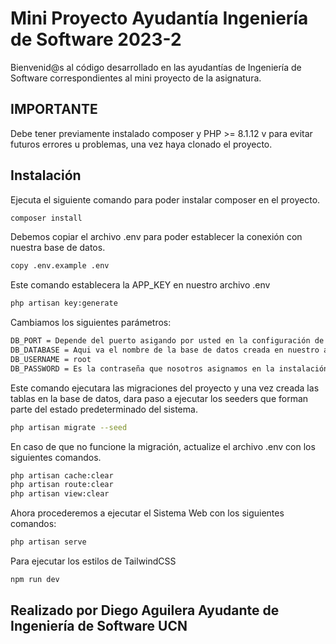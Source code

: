 
# Mini Proyecto Ayudantía Ingeniería de Software 2023-2
Bienvenid@s al código desarrollado en las ayudantías de Ingeniería de Software correspondientes al mini proyecto de la asignatura.

## IMPORTANTE
Debe tener previamente instalado composer y PHP >= 8.1.12 v para evitar futuros errores u problemas, una vez haya clonado el proyecto.

## Instalación

Ejecuta el siguiente comando para poder instalar composer en el proyecto.
```bash
composer install
```
Debemos copiar el archivo .env para poder establecer la conexión con nuestra base de datos.
```bash
copy .env.example .env
```
Este comando establecera la APP_KEY en nuestro archivo .env
```bash
php artisan key:generate
```
Cambiamos los siguientes parámetros:
```bash
DB_PORT = Depende del puerto asigando por usted en la configuración de su base de datos(default: 3306)
DB_DATABASE = Aqui va el nombre de la base de datos creada en nuestro administrador de base de datos preferido.
DB_USERNAME = root
DB_PASSWORD = Es la contraseña que nosotros asignamos en la instalación, en caso de utilizar Xampp, Laragon, etc.. Este campo se debe dejar vacio.
```
Este comando ejecutara las migraciones del proyecto y una vez creada las tablas en la base de datos, dara paso a ejecutar los seeders que forman parte del estado predeterminado del sistema.
```bash
php artisan migrate --seed
```
En caso de que no funcione la migración, actualize el archivo .env con los siguientes comandos.
```bash
php artisan cache:clear
php artisan route:clear
php artisan view:clear
```
Ahora procederemos a ejecutar el Sistema Web con los siguientes comandos:
```bash
php artisan serve
```
Para ejecutar los estilos de TailwindCSS
```bash
npm run dev
```
## Realizado por Diego Aguilera Ayudante de Ingeniería de Software UCN

